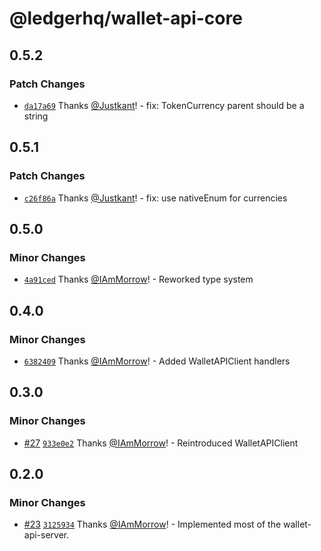 # @ledgerhq/wallet-api-core

## 0.5.2

### Patch Changes

- [`da17a69`](https://github.com/LedgerHQ/wallet-api/commit/da17a691fc8534190c5839b5b38a9cdae8591914) Thanks [@Justkant](https://github.com/Justkant)! - fix: TokenCurrency parent should be a string

## 0.5.1

### Patch Changes

- [`c26f86a`](https://github.com/LedgerHQ/wallet-api/commit/c26f86abdd5685fd8a7f06a135633b2bd9ea5765) Thanks [@Justkant](https://github.com/Justkant)! - fix: use nativeEnum for currencies

## 0.5.0

### Minor Changes

- [`4a91ced`](https://github.com/LedgerHQ/wallet-api/commit/4a91cede76d82d14c6c4f15fa112e5e20244d9bb) Thanks [@IAmMorrow](https://github.com/IAmMorrow)! - Reworked type system

## 0.4.0

### Minor Changes

- [`6382409`](https://github.com/LedgerHQ/wallet-api/commit/6382409a7a8eae0a2eb759da418f6666ed890f2c) Thanks [@IAmMorrow](https://github.com/IAmMorrow)! - Added WalletAPIClient handlers

## 0.3.0

### Minor Changes

- [#27](https://github.com/LedgerHQ/wallet-api/pull/27) [`933e0e2`](https://github.com/LedgerHQ/wallet-api/commit/933e0e29853a22328bc9e193f0de968a05d4593e) Thanks [@IAmMorrow](https://github.com/IAmMorrow)! - Reintroduced WalletAPIClient

## 0.2.0

### Minor Changes

- [#23](https://github.com/LedgerHQ/wallet-api/pull/23) [`3125934`](https://github.com/LedgerHQ/wallet-api/commit/3125934f3137f292231c59df1d1fa7d220a10eb7) Thanks [@IAmMorrow](https://github.com/IAmMorrow)! - Implemented most of the wallet-api-server.
